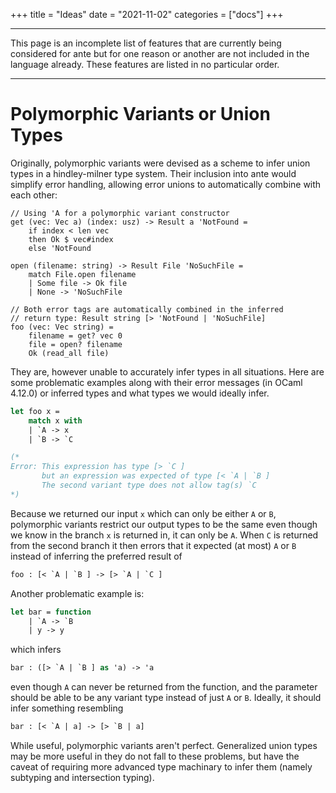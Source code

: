 +++
title = "Ideas"
date = "2021-11-02"
categories = ["docs"]
+++

---

This page is an incomplete list of features that are currently
being considered for ante but for one reason or another are not
included in the language already. These features are listed
in no particular order.

---
# Polymorphic Variants or Union Types

Originally, polymorphic variants were devised as a scheme to infer
union types in a hindley-milner type system. Their inclusion into
ante would simplify error handling, allowing error unions to automatically
combine with each other:

```ante
// Using 'A for a polymorphic variant constructor
get (vec: Vec a) (index: usz) -> Result a 'NotFound =
    if index < len vec
    then Ok $ vec#index
    else 'NotFound

open (filename: string) -> Result File 'NoSuchFile =
    match File.open filename
    | Some file -> Ok file
    | None -> 'NoSuchFile

// Both error tags are automatically combined in the inferred
// return type: Result string [> 'NotFound | 'NoSuchFile]
foo (vec: Vec string) =
    filename = get? vec 0
    file = open? filename
    Ok (read_all file)
```

They are, however unable to accurately infer
types in all situations. Here are some problematic examples
along with their error messages (in OCaml 4.12.0) or inferred types
and what types we would ideally infer.

```ocaml
let foo x =
    match x with
    | `A -> x
    | `B -> `C

(*
Error: This expression has type [> `C ]
       but an expression was expected of type [< `A | `B ]
       The second variant type does not allow tag(s) `C
*)
```

Because we returned our input `x` which can only be either `A` or `B`,
polymorphic variants restrict our output types to be the same even though
we know in the branch `x` is returned in, it can only be `A`. When `C`
is returned from the second branch it then errors that it expected
(at most) `A` or `B` instead of inferring the preferred result of
```ocaml
foo : [< `A | `B ] -> [> `A | `C ]
```

Another problematic example is:

```ocaml
let bar = function
    | `A -> `B
    | y -> y
```
which infers
```ocaml
bar : ([> `A | `B ] as 'a) -> 'a
```
even though `A` can never be returned from the function, and the parameter
should be able to be any variant type instead of just `A` or `B`.
Ideally, it should infer something resembling
```ocaml
bar : [< `A | a] -> [> `B | a]
```

While useful, polymorphic variants aren't perfect. Generalized union types
may be more useful in they do not fall to these problems, but have the
caveat of requiring more advanced type machinary to infer them (namely
subtyping and intersection typing).
